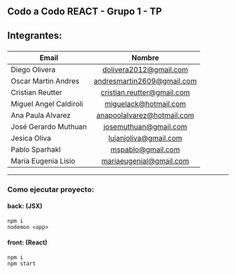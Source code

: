 
## Codo a Codo REACT - Grupo 1 - TP

## Integrantes:

###
| Email                   | Nombre                        |   
| ------------------------|:-----------------------------:| 
| Diego	Olivera           | dolivera2012@gmail.com        | 
| Oscar Martin Andres     | andresmartin2609@gmail.com	  |
| Cristian Reutter        | cristian.reutter@gmail.com    |
| Miguel Angel Caldiroli  | miguelack@hotmail.com         |
| Ana Paula Alvarez       | anapoolalvarez@hotmail.com	  |
| José Gerardo Muthuan    | josemuthuan@gmail.com         |
| Jesica Oliva            | lujanjoliva@gmail.com         |
| Pablo	Sparhakl          | mspablo@gmail.com	          |
| Maria Eugenia	Lisio     | mariaeugenial@gmail.com       |
-----------------------------------------------------------

### Como ejecutar proyecto:


#### back: (JSX)
```
npm i
nodemon <app>
```

#### front: (React)
``` 
npm i
npm start	
```


